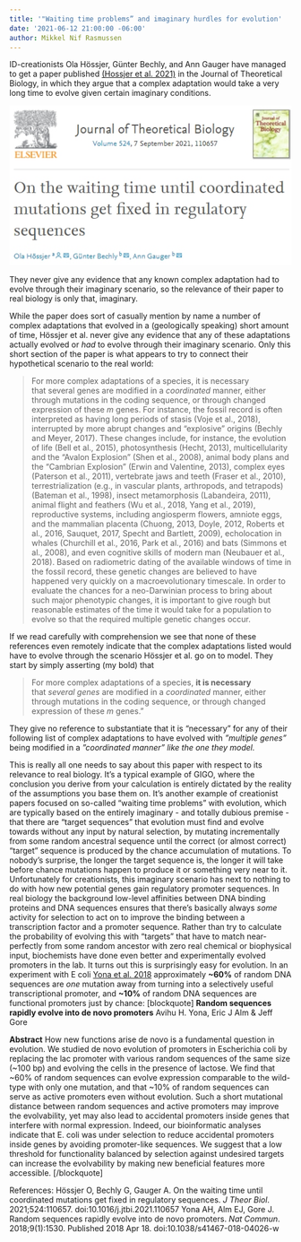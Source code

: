 ```yaml
---
title: '"Waiting time problems” and imaginary hurdles for evolution'
date: '2021-06-12 21:00:00 -06:00'
author: Mikkel Nif Rasmussen
--- 
```


ID-creationists Ola Hössjer, Günter Bechly, and Ann Gauger have managed to get a paper published [(Hossjer et al. 2021)](https://www.sciencedirect.com/science/article/pii/S0022519321000795) in the Journal of Theoretical Biology, in which they argue that a complex adaptation would take a very long time to evolve given certain imaginary conditions. 

![JTB IDcreationist paper](/uploads/2021/JTBHBG2021.jpg)

They never give any evidence that any known complex adaptation had to evolve through their imaginary scenario, so the relevance of their paper to real biology is only that, imaginary.

<!--more-->

While the paper does sort of casually mention by name a number of complex adaptations that evolved in a (geologically speaking) short amount of time, Hössjer et al. never give any evidence that any of these adaptations actually evolved or *had* to evolve through their imaginary scenario. Only this short section of the paper is what appears to try to connect their hypothetical scenario to the real world:

> For more complex adaptations of a species, it is necessary that several genes are modified in a *coordinated* manner, either through mutations in the coding sequence, or through changed expression of these *m* genes. For instance, the fossil record is often interpreted as having long periods of stasis (Voje et al., 2018), interrupted by more abrupt changes and “explosive” origins (Bechly and Meyer, 2017). These changes include, for instance, the evolution of life (Bell et al., 2015), photosynthesis (Hecht, 2013), multicellularity and the “Avalon Explosion” (Shen et al., 2008), animal body plans and the “Cambrian Explosion” (Erwin and Valentine, 2013), complex eyes (Paterson et al., 2011), vertebrate jaws and teeth (Fraser et al., 2010), terrestrialization (e.g., in vascular plants, arthropods, and tetrapods) (Bateman et al., 1998), insect metamorphosis (Labandeira, 2011), animal flight and feathers (Wu et al., 2018, Yang et al., 2019), reproductive systems, including angiosperm flowers, amniote eggs, and the mammalian placenta (Chuong, 2013, Doyle, 2012, Roberts et al., 2016, Sauquet, 2017, Specht and Bartlett, 2009), echolocation in whales (Churchill et al., 2016, Park et al., 2016) and bats (Simmons et al., 2008), and even cognitive skills of modern man (Neubauer et al., 2018). Based on radiometric dating of the available windows of time in the fossil record, these genetic changes are believed to have happened very quickly on a macroevolutionary timescale. In order to evaluate the chances for a neo-Darwinian process to bring about such major phenotypic changes, it is important to give rough but reasonable estimates of the time it would take for a population to evolve so that the required multiple genetic changes occur.

If we read carefully with comprehension we see that none of these references even remotely indicate that the complex adaptations listed would have to evolve through the scenario Hössjer et al. go on to model. 
They start by simply asserting (my bold) that 

> For more complex adaptations of a species, **it is necessary** that *several genes* are modified in a *coordinated* manner, either through mutations in the coding sequence, or through changed expression of these *m* genes.” 

They give no reference to substantiate that it is “necessary” for any of their following list of complex adaptations to have evolved with *”multiple genes”* being modified in a *”coordinated manner” like the one they model.*

This is really all one needs to say about this paper with respect to its relevance to real biology. It’s a typical example of GIGO, where the conclusion you derive from your calculation is entirely dictated by the reality of the assumptions you base them on. 
It’s another example of creationist papers focused on so-called “waiting time problems” with evolution, which are typically based on the entirely imaginary - and totally dubious premise - that there are “target sequences” that evolution must find and evolve towards without any input by natural selection, by mutating incrementally from some random ancestral sequence until the correct (or almost correct) “target” sequence is produced by the chance accumulation of mutations. To nobody’s surprise, the longer the target sequence is, the longer it will take before chance mutations happen to produce it or something very near to it. 
Unfortunately for creationists, this imaginary scenario has next to nothing to do with how new potential genes gain regulatory promoter sequences. In real biology the background low-level affinities between DNA binding proteins and DNA sequences ensures that there’s basically always *some* activity for selection to act on to improve the binding between a transcription factor and a promoter sequence. 
Rather than try to calculate the probability of evolving this with “targets” that have to match near-perfectly from some random ancestor with zero real chemical or biophysical input, biochemists have done even better and experimentally evolved promoters in the lab.  It turns out this is surprisingly easy for evolution. In an experiment with E coli [Yona et al. 2018](https://www.nature.com/articles/s41467-018-04026-w) approximately **~60%** of random DNA sequences are *one* mutation away from turning into a selectively useful transcriptional promoter, and **~10%** of random DNA sequences are functional promoters just by chance: 
[blockquote]
**Random sequences rapidly evolve into de novo promoters** 
Avihu H. Yona, Eric J Alm & Jeff Gore

**Abstract**
How new functions arise de novo is a fundamental question in evolution. We studied de novo evolution of promoters in Escherichia coli by replacing the lac promoter with various random sequences of the same size (~100 bp) and evolving the cells in the presence of lactose. We find that ~60% of random sequences can evolve expression comparable to the wild-type with only one mutation, and that ~10% of random sequences can serve as active promoters even without evolution. Such a short mutational distance between random sequences and active promoters may improve the evolvability, yet may also lead to accidental promoters inside genes that interfere with normal expression. Indeed, our bioinformatic analyses indicate that E. coli was under selection to reduce accidental promoters inside genes by avoiding promoter-like sequences. We suggest that a low threshold for functionality balanced by selection against undesired targets can increase the evolvability by making new beneficial features more accessible.
[/blockquote]

References: 
Hössjer O, Bechly G, Gauger A. On the waiting time until coordinated mutations get fixed in regulatory sequences. *J Theor Biol*. 2021;524:110657. doi:10.1016/j.jtbi.2021.110657
Yona AH, Alm EJ, Gore J. Random sequences rapidly evolve into de novo promoters. *Nat Commun*. 2018;9(1):1530. Published 2018 Apr 18. doi:10.1038/s41467-018-04026-w
